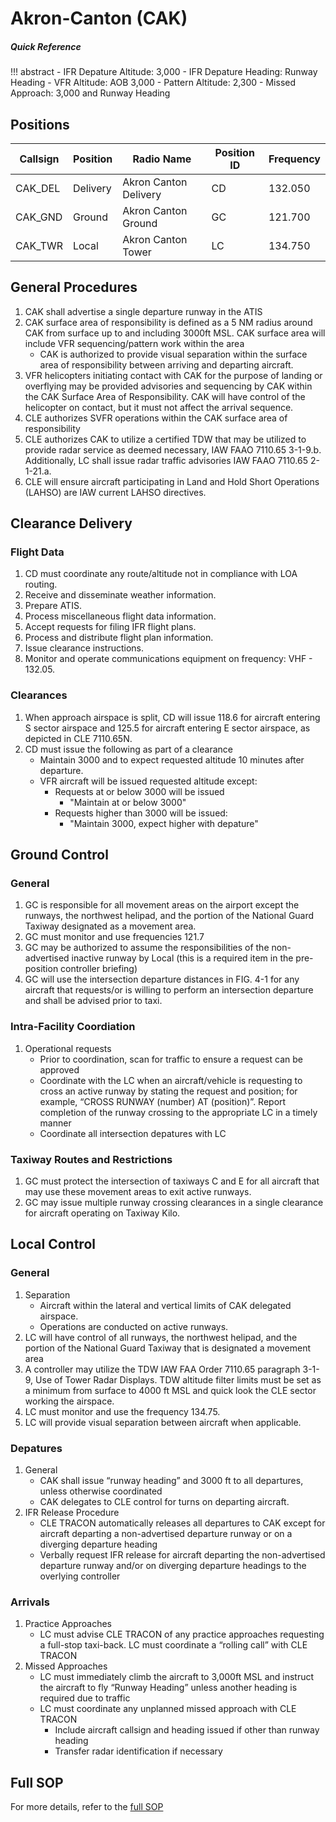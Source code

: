 # Akron-Canton (CAK)

##### Quick Reference
!!! abstract
    - IFR Depature Altitude: 3,000
    - IFR Depature Heading: Runway Heading
    - VFR Altitude: AOB 3,000
    - Pattern Altitude: 2,300
    - Missed Approach: 3,000 and Runway Heading

## Positions

| Callsign           | Position       | Radio Name        | Position ID | Frequency                       |
| ------------------ | -------------- | ---------------- | ------------- | --------------------------- |
| CAK_DEL | Delivery | Akron Canton Delivery | CD | 132.050 |
| CAK_GND | Ground | Akron Canton Ground | GC | 121.700 |
| CAK_TWR | Local | Akron Canton Tower | LC | 134.750 |


## General Procedures
1. CAK shall advertise a single departure runway in the ATIS
2. CAK surface area of responsibility is defined as a 5 NM radius around CAK from
surface up to and including 3000ft MSL. CAK surface area will include VFR
sequencing/pattern work within the area
    - CAK is authorized to provide visual separation within the surface area of
responsibility between arriving and departing aircraft.
3. VFR helicopters initiating contact with CAK for the purpose of landing or
overflying may be provided advisories and sequencing by CAK within the CAK
Surface Area of Responsibility. CAK will have control of the helicopter on
contact, but it must not affect the arrival sequence.
4. CLE authorizes SVFR operations within the CAK surface area of responsibility
5. CLE authorizes CAK to utilize a certified TDW that may be utilized to provide
radar service as deemed necessary, IAW FAAO 7110.65 3-1-9.b. Additionally, LC
shall issue radar traffic advisories IAW FAAO 7110.65 2-1-21.a.
6. CLE will ensure aircraft participating in Land and Hold Short Operations (LAHSO)
are IAW current LAHSO directives.


## Clearance Delivery

### Flight Data
1. CD must coordinate any route/altitude not in compliance with LOA routing.
2. Receive and disseminate weather information.
3. Prepare ATIS.
4. Process miscellaneous flight data information.
5. Accept requests for filing IFR flight plans.
6. Process and distribute flight plan information.
7. Issue clearance instructions.
8. Monitor and operate communications equipment on frequency: VHF - 132.05.

### Clearances
1.  When approach airspace is split, CD will issue 118.6 for aircraft entering S sector
airspace and 125.5 for aircraft entering E sector airspace, as depicted in CLE
7110.65N.
2. CD must issue the following as part of a clearance
    - Maintain 3000 and to expect requested altitude 10 minutes after departure.
    - VFR aircraft will be issued requested altitude except:
        - Requests at or below 3000 will be issued
            - "Maintain at or below 3000"
        - Requests higher than 3000 will be issued:
            - "Maintain 3000, expect higher with depature"

## Ground Control

### General
1. GC is responsible for all movement areas on the airport except the runways, the northwest helipad, and the portion of the National Guard Taxiway designated as a movement area.
2. GC must monitor and use frequencies 121.7
3. GC may be authorized to assume the responsibilities of the non-advertised inactive runway by Local (this is a required item in the pre-position controller briefing)
4. GC will use the intersection departure distances in FIG. 4-1 for any aircraft that requests/or is willing to perform an intersection departure and shall be advised prior to taxi.

### Intra-Facility Coordiation
1. Operational requests
    - Prior to coordination, scan for traffic to ensure a request can be approved
    - Coordinate with the LC when an aircraft/vehicle is requesting to cross an active runway by stating the request and position; for example, “CROSS RUNWAY (number) AT (position)”. Report completion of the runway crossing to the appropriate LC in a timely manner
    - Coordinate all intersection depatures with LC

### Taxiway Routes and Restrictions
1. GC must protect the intersection of taxiways C and E for all aircraft that may use these movement areas to exit active runways.
2. GC may issue multiple runway crossing clearances in a single clearance for aircraft operating on Taxiway Kilo.


## Local Control

### General
1. Separation
    - Aircraft within the lateral and vertical limits of CAK delegated airspace.
    - Operations are conducted on active runways.
2. LC will have control of all runways, the northwest helipad, and the portion of the National Guard Taxiway that is designated a movement area
3. A controller may utilize the TDW IAW FAA Order 7110.65 paragraph 3-1-9, Use of Tower Radar Displays. TDW altitude filter limits must be set as a minimum from surface to 4000 ft MSL and quick look the CLE sector working the airspace.
4. LC must monitor and use the frequency 134.75.
5. LC will provide visual separation between aircraft when applicable.

### Depatures
1. General
    - CAK shall issue “runway heading” and 3000 ft to all departures, unless otherwise coordinated
    - CAK delegates to CLE control for turns on departing aircraft.
2. IFR Release Procedure
    - CLE TRACON automatically releases all departures to CAK except for aircraft departing a non-advertised departure runway or on a diverging departure heading
    - Verbally request IFR release for aircraft departing the non-advertised departure runway and/or on diverging departure headings to the overlying controller

### Arrivals
1. Practice Approaches
    - LC must advise CLE TRACON of any practice approaches requesting a full-stop taxi-back. LC must coordinate a “rolling call” with CLE TRACON
2. Missed Approaches
    - LC must immediately climb the aircraft to 3,000ft MSL and instruct the aircraft to fly “Runway Heading” unless another heading is required due to traffic
    - LC must coordinate any unplanned missed approach with CLE TRACON
        - Include aircraft callsign and heading issued if other than runway heading
        - Transfer radar identification if necessary


## Full SOP
For more details, refer to the [full SOP](https://clevelandcenter.org/files/downloads/Akron-Canton_ATCT_(CAK)_SOP__6.pdf)